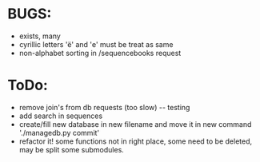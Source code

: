 # BUGS:

  * exists, many
  * cyrillic letters 'ё' and 'е' must be treat as same
  * non-alphabet sorting in /sequencebooks request

# ToDo:

  * remove join's from db requests (too slow) -- testing
  * add search in sequences
  * create/fill new database in new filename and move it in new command './managedb.py commit'
  * refactor it! some functions not in right place, some need to be deleted, may be split some submodules.
